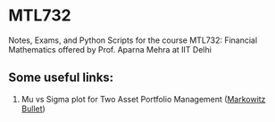 # MTL732
 Notes, Exams, and Python Scripts for the course MTL732: Financial Mathematics offered by Prof. Aparna Mehra at IIT Delhi

## Some useful links:
 1) Mu vs Sigma plot for Two Asset Portfolio Management ([Markowitz Bullet](https://www.desmos.com/calculator/6je4maoq7))
